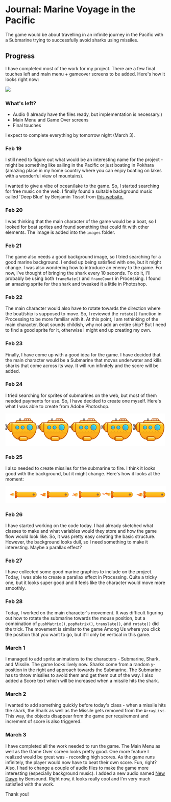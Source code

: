 # Journal: Marine Voyage in the Pacific
The game would be about travelling in an infinite journey in the Pacific with a Submarine trying to successfully avoid sharks using missiles.

## Progress
I have completed most of the work for my project. There are a few final touches left and main menu + gameover screens to be added. Here's how it looks right now:

![](output.gif)

### What's left?
- Audio (I already have the files ready, but implementation is necessary.)
- Main Menu and Game Over screens
- Final touches

I expect to complete everything by tomorrow night (March 3).

### Feb 19
I still need to figure out what would be an interesting name for the project - might be something like sailing in the Pacific or just boating in Pokhara (amazing place in my home country where you can enjoy boating on lakes with a wonderful view of mountains).

I wanted to give a vibe of ocean/lake to the game. So, I started searching for free music on the web. I finally found a suitable background music called 'Deep Blue' by Benjamin Tissot from [this website.](https://www.bensound.com/royalty-free-music/track/deep-blue)

### Feb 20
I was thinking that the main character of the game would be a boat, so I looked for boat sprites and found something that could fit with other elements. The image is added into the ```images``` folder.

### Feb 21
The game also needs a good background image, so I tried searching for a good marine background. I ended up being satisfied with one, but it might change. I was also wondering how to introduce an enemy to the game. For now, I've thought of bringing the shark every 10 seconds. To do it, I'll probably be using both ```frameRate()``` and ```frameCount``` in Processing. I found an amazing sprite for the shark and tweaked it a little in Photoshop.

### Feb 22
The main character would also have to rotate towards the direction where the boat/ship is supposed to move. So, I reviewed the ```rotate()``` function in Processing to be more familiar with it. At this point, I am rethinking of the main character. Boat sounds childish, why not add an entire ship? But I need to find a good sprite for it, otherwise I might end up creating my own.

### Feb 23
Finally, I have come up with a good idea for the game. I have decided that the main character would be a Submarine that moves underwater and kills sharks that come across its way. It will run infinitely and the score will be added.

### Feb 24
I tried searching for sprites of submarines on the web, but most of them needed payments for use. So, I have decided to create one myself. Here's what I was able to create from Adobe Photoshop.

![](images/submarine.png)

### Feb 25
I also needed to create missiles for the submarine to fire. I think it looks good with the background, but it might change. Here's how it looks at the moment:

![](images/missile.png)

### Feb 26
I have started working on the code today. I had already sketched what classes to make and what variables would they store and how the game flow would look like. So, it was pretty easy creating the basic structure. However, the background looks dull, so I need something to make it interesting. Maybe a parallax effect?

### Feb 27
I have collected some good marine graphics to include on the project. Today, I was able to create a parallax effect in Processing. Quite a tricky one, but it looks super good and it feels like the character would move more smoothly.

### Feb 28
Today, I worked on the main character's movement. It was difficult figuring out how to rotate the submarine towards the mouse position, but a combination of ```pushMatrix()```, ```popMatrix()```, ```translate()```, and ```rotate()``` did the trick. The movement is similar to the game Among Us where you click the position that you want to go, but it'll only be vertical in this game.

### March 1
I managed to add sprite animations to the characters - Submarine, Shark, and Missile. The game looks lively now. Sharks come from a random y-position in the right and approach towards the Submarine. The Submarine has to throw missiles to avoid them and get them out of the way. I also added a Score text which will be increased when a missile hits the shark.

### March 2
I wanted to add something quickly before today's class - when a missile hits the shark, the Shark as well as the Missile gets removed from the ```ArrayList```. This way, the objects disappear from the game per requirement and increment of score is also triggered.

### March 3
I have completed all the work needed to run the game. The Main Menu as well as the Game Over screen looks pretty good. One more feature I realized would be great was - recording high scores. As the game runs infinitely, the player would now have to beat their own score. Fun, right? Also, I had to change a couple of audio files to make the game more interesting (especially background music). I added a new audio named [New Dawn](https://www.bensound.com/royalty-free-music/track/new-dawn) by Bensound. Right now, it looks really cool and I'm very much satisfied with the work.


Thank you!
